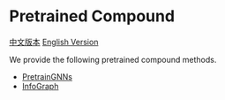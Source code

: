 # Pretrained Compound

[中文版本](./README_cn.md) [English Version](./README.md)

We provide the following pretrained compound methods.

* [PretrainGNNs](./pretrain_gnns/README.md)
* [InfoGraph](./info_graph/README.md)
